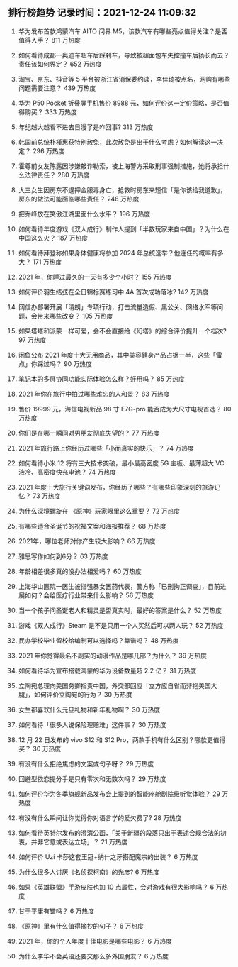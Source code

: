 
## 排行榜趋势 记录时间：2021-12-24 11:09:32
  
  1. 华为发布首款鸿蒙汽车 AITO 问界 M5，该款汽车有哪些亮点值得关注？是否值得入手？ 811 万热度
    
  2. 如何看待成都一奥迪车超车后踩刹车，导致被超面包车失控撞车后扬长而去？责任该如何界定？ 652 万热度
    
  3. 淘宝、京东、抖音等 5 平台被浙江省消保委约谈，李佳琦被点名，网购有哪些问题需要注意？ 439 万热度
    
  4. 华为 P50 Pocket 折叠屏手机售价 8988 元，如何评价这一定价策略，是否值得购买？ 333 万热度
    
  5. 年纪越大越看不进去日漫了是咋回事? 313 万热度
    
  6. 韩国前总统朴槿惠获特别赦免，此次赦免是出于什么考虑？如何解读这一决定？ 296 万热度
    
  7. 霍尊前女友陈露因涉嫌敲诈勒索，被上海警方采取刑事强制措施，她将承担什么法律责任？ 280 万热度
    
  8. 大三女生因房东不退押金服毒身亡，抢救时房东来短信「是你该给我道歉」，房东的做法可能面临哪些责任？ 248 万热度
    
  9. 把乔峰放在笑傲江湖里面什么水平？ 196 万热度
    
  10. 如何看待年度游戏《双人成行》制作人提到「半数玩家来自中国」？为什么在中国这么火？ 187 万热度
    
  11. 如何看待拜登称如果身体健康将参加 2024 年总统选举？他连任的概率有多大？ 171 万热度
    
  12. 2021 年，你睡过最久的一天有多少个小时？ 155 万热度
    
  13. 如何评价羽生结弦在全日锦标赛练习中 4A 首次成功落冰? 142 万热度
    
  14. 网信办部署开展「清朗」专项行动，打击流量造假、黑公关、网络水军等问题，会带来哪些改变？ 105 万热度
    
  15. 如果塔塔和派蒙一样可爱，会不会直接给《幻塔》的综合评价提升一个档次? 97 万热度
    
  16. 闲鱼公布 2021 年度十大无用商品，其中美容健身产品占据一半，这些「雷点」你踩过吗？ 90 万热度
    
  17. 笔记本的多屏协同功能实际体验怎么样？好用吗？ 85 万热度
    
  18. 2021 年你在旅行中拍过哪些难忘的人和景？ 83 万热度
    
  19. 售价 19999 元，海信电视新品 98 寸 E7G-pro 能否成为大尺寸电视首选？ 80 万热度
    
  20. 你们是在哪一瞬间对男朋友彻底失望的？ 77 万热度
    
  21. 2021 年旅行路上你经历过哪些「小而真实的快乐」？ 74 万热度
    
  22. 如何看待小米 12 将有三大技术突破，最小最高密度 5G 主板、最薄超大 VC 液冷、高密度快充电池？ 74 万热度
    
  23. 2021 年度十大旅行关键词发布，你经历了哪些？有哪些印象深刻的旅游记忆？ 73 万热度
    
  24. 为什么深境螺旋在 《原神》玩家眼里这么重要？ 72 万热度
    
  25. 有哪些适合圣诞节的祝福文案和海报推荐？ 68 万热度
    
  26. 2021年，哪位老师对你产生较大影响？ 66 万热度
    
  27. 雅思写作如何到6分？ 63 万热度
    
  28. 年龄相差很多真的没办法相爱吗？ 60 万热度
    
  29. 上海华山医院一医生被指强暴女医药代表，警方称「已刑拘正调查」，目前进展如何？会给医疗行业带来什么影响？ 56 万热度
    
  30. 当一个孩子问圣诞老人和精灵是否真实时，最好的答案是什么？ 52 万热度
    
  31. 游戏《双人成行》Steam 是不是只用一个人买然后可以两人玩？ 52 万热度
    
  32. 民办学校毕业留校给编制可以选择吗？靠谱吗？ 48 万热度
    
  33. 2021 年你觉得最名不副实的动漫作品是哪几部？为什么？ 39 万热度
    
  34. 如何看待华为宣布搭载鸿蒙的华为设备数量超 2.2 亿？ 31 万热度
    
  35. 立陶宛总理向美国务卿指责中国，外交部回应「立方应自省而非抱美国大腿」，如何评价立陶宛的行为？ 30 万热度
    
  36. 女生都喜欢什么元旦礼物和新年礼物啊？ 30 万热度
    
  37. 如何看待「很多人说保险理赔难」这件事？ 30 万热度
    
  38. 12 月 22 日发布的 vivo S12 和 S12 Pro，两款手机有什么区别？哪款更值得买？ 30 万热度
    
  39. 有没有什么拒绝焦虑的文案或句子呀？ 29 万热度
    
  40. 回避型依恋提分手是只有零次和无数次吗？ 29 万热度
    
  41. 如何评价华为冬季旗舰新品发布会上提到的智能座舱剧院级听觉体验？ 29 万热度
    
  42. 有没有什么瞬间让你觉得你对语言学的爱欠费了? 28 万热度
    
  43. 如何看待英特尔发布的澄清公函，「关于新疆的段落只出于表述合规合法的初衷，并非它意或表达立场」？ 21 万热度
    
  44. 如何评价 Uzi 卡莎这套王冠+纳什之牙搭配魔宗的出装？ 6 万热度
    
  45. 为什么很多人讨厌《名侦探柯南》的光彦? 6 万热度
    
  46. 如果《英雄联盟》手游皮肤也加 10 点属性，会对游戏有很大影响吗？ 6 万热度
    
  47. 甘于平庸有错吗？ 6 万热度
    
  48. 《原神》里有什么值得摘抄的句子？ 6 万热度
    
  49. 2021 年，你的个人年度十佳电影是哪些电影？ 6 万热度
    
  50. 为什么李华不会英语还要交那么多外国朋友？ 6 万热度
    